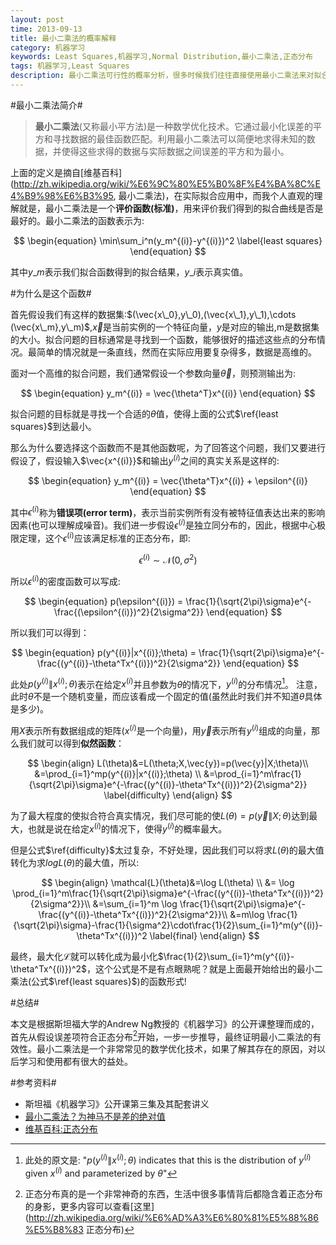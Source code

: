 ```yaml
---
layout: post
time: 2013-09-13
title: 最小二乘法的概率解释
category: 机器学习
keywords: Least Squares,机器学习,Normal Distribution,最小二乘法,正态分布
tags: 机器学习,Least Squares
description: 最小二乘法可行性的概率分析，很多时候我们往往直接使用最小二乘法来对拟合函数做评价，而为什么要使用最小二乘法而不是其他的函数，却很少人说得清楚，本文结合斯坦福Andrew Ng教授的《机器学习》公开课，从概率角度给出一个比较合理的解释。
---
```


#最小二乘法简介#

> **最小二乘法**(又称最小平方法)是一种数学优化技术。它通过最小化误差的平方和寻找数据的最佳函数匹配。利用最小二乘法可以简便地求得未知的数据，并使得这些求得的数据与实际数据之间误差的平方和为最小。

上面的定义是摘自[维基百科](http://zh.wikipedia.org/wiki/%E6%9C%80%E5%B0%8F%E4%BA%8C%E4%B9%98%E6%B3%95, 最小二乘法)，在实际拟合应用中，而我个人直观的理解就是，最小二乘法是一个**评价函数(标准)**，用来评价我们得到的拟合曲线是否是最好的。最小二乘法的函数表示为:

$$
\begin{equation}
\min\sum_i^n(y_m^{(i)}-y^{(i)})^2 \label{least squares}
\end{equation}
$$

其中$y\_m$表示我们拟合函数得到的拟合结果，$y\_i$表示真实值。


#为什么是这个函数#

首先假设我们有这样的数据集:$(\vec{x\_0},y\_0),(\vec{x\_1},y\_1),\cdots (\vec{x\_m},y\_m)$,$\vec{x}$是当前实例的一个特征向量，$y$是对应的输出,m是数据集的大小。拟合问题的目标通常是寻找到一个函数，能够很好的描述这些点的分布情况。最简单的情况就是一条直线，然而在实际应用要复杂得多，数据是高维的。

面对一个高维的拟合问题，我们通常假设一个参数向量$\vec{\theta}$，则预测输出为:

$$
\begin{equation}
y_m^{(i)} = \vec{\theta^T}x^{(i)}
\end{equation}
$$

拟合问题的目标就是寻找一个合适的$\theta$值，使得上面的公式$\ref{least squares}$到达最小。

那么为什么要选择这个函数而不是其他函数呢，为了回答这个问题，我们又要进行假设了，假设输入$\vec{x^{(i)}}$和输出$y^{(i)}$之间的真实关系是这样的:

$$
\begin{equation}
y_m^{(i)} = \vec{\theta^T}x^{(i)} + \epsilon^{(i)}
\end{equation}
$$

其中$\epsilon^{(i)}$称为**错误项(error term)**，表示当前实例所有没有被特征值表达出来的影响因素(也可以理解成噪音)。我们进一步假设$\epsilon^{(i)}$是独立同分布的，因此，根据中心极限定理，这个$\epsilon^{(i)}$应该满足标准的正态分布，即:

$$
\begin{equation}
\epsilon^{(i)}\sim \mathcal{N}(0,\sigma^2)
\end{equation}
$$

所以$\epsilon^{(i)}$的密度函数可以写成:

$$
\begin{equation}
p(\epsilon^{(i)}) = \frac{1}{\sqrt{2\pi}\sigma}e^{-\frac{(\epsilon^{(i)})^2}{2\sigma^2}}
\end{equation}
$$

所以我们可以得到：

$$
\begin{equation}
p(y^{(i)}|x^{(i)};\theta) = \frac{1}{\sqrt{2\pi}\sigma}e^{-\frac{(y^{(i)}-\theta^Tx^{(i)})^2}{2\sigma^2}}
\end{equation}
$$

此处$p(y^{(i)}\|x^{(i)};\theta)$表示在给定$x^{(i)}$并且参数为$\theta$的情况下，$y^{(i)}$的分布情况[^1]。 注意，此时$\theta$不是一个随机变量，而应该看成一个固定的值(虽然此时我们并不知道$\theta$具体是多少)。

[^1]: 此处的原文是: "$p(y^{(i)}\|x^{(i)};\theta)$ indicates that this is the distribution of $y^{(i)}$ given $x^{(i)}$ and parameterized by $\theta$"

用$X$表示所有数据组成的矩阵($x^{(i)}$是一个向量)，用$\vec{y}$表示所有$y^{(i)}$组成的向量，那么我们就可以得到**似然函数**：

$$
\begin{align}
L(\theta)&=L(\theta;X,\vec{y})=p(\vec{y}|X;\theta)\\
&=\prod_{i=1}^mp(y^{(i)}|x^{(i)};\theta) \\
&=\prod_{i=1}^m\frac{1}{\sqrt{2\pi}\sigma}e^{-\frac{(y^{(i)}-\theta^Tx^{(i)})^2}{2\sigma^2}} \label{difficulty}
\end{align}
$$

为了最大程度的使拟合符合真实情况，我们尽可能的使$L(\theta)=p(\vec{y}\|X;\theta)$达到最大，也就是说在给定$x^{(i)}$的情况下，使得$y^{(i)}$的概率最大。

但是公式$\ref{difficulty}$太过复杂，不好处理，因此我们可以将求$L(\theta)$的最大值转化为求$logL(\theta)$的最大值，所以:

$$
\begin{align}
\mathcal{L}(\theta)&=\log L(\theta) \\
&= \log \prod_{i=1}^m\frac{1}{\sqrt{2\pi}\sigma}e^{-\frac{(y^{(i)}-\theta^Tx^{(i)})^2}{2\sigma^2}}\\
&=\sum_{i=1}^m \log \frac{1}{\sqrt{2\pi}\sigma}e^{-\frac{(y^{(i)}-\theta^Tx^{(i)})^2}{2\sigma^2}}\\
&=m\log \frac{1}{\sqrt{2\pi}\sigma}-\frac{1}{\sigma^2}\cdot\frac{1}{2}\sum_{i=1}^m(y^{(i)}-\theta^Tx^{(i)})^2 \label{final}
\end{align}
$$

最终，最大化$\mathcal{L}$就可以转化成为最小化$\frac{1}{2}\sum_{i=1}^m(y^{(i)}-\theta^Tx^{(i)})^2$，这个公式是不是有点眼熟呢？就是上面最开始给出的最小二乘法(公式$\ref{least squares}$)的函数形式!

#总结#

本文是根据斯坦福大学的Andrew Ng教授的《机器学习》的公开课整理而成的，首先从假设误差项符合正态分布[^2]开始，一步一步推导，最终证明最小二乘法的有效性。最小二乘法是一个非常常见的数学优化技术，如果了解其存在的原因，对以后学习和使用都有很大的益处。

[^2]: 正态分布真的是一个非常神奇的东西，生活中很多事情背后都隐含着正态分布的身影，更多内容可以查看[这里](http://zh.wikipedia.org/wiki/%E6%AD%A3%E6%80%81%E5%88%86%E5%B8%83 正态分布)

#参考资料#

- 斯坦福《机器学习》公开课第三集及其配套讲义
- [最小二乘法？为神马不是差的绝对值](http://blog.sciencenet.cn/blog-430956-621997.html )
- [维基百科:正态分布](http://zh.wikipedia.org/wiki/%E6%AD%A3%E6%80%81%E5%88%86%E5%B8%83)

